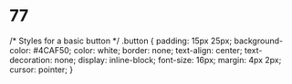 # 77
/* Styles for a basic button */
.button {
  padding: 15px 25px;
  background-color: #4CAF50;
  color: white;
  border: none;
  text-align: center;
  text-decoration: none;
  display: inline-block;
  font-size: 16px;
  margin: 4px 2px;
  cursor: pointer;
}
